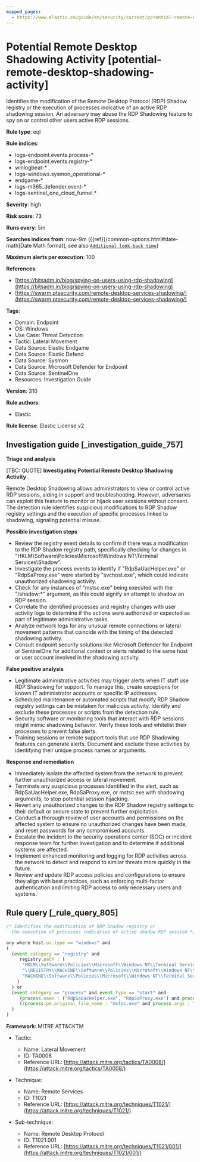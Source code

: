 ```yaml
---
mapped_pages:
  - https://www.elastic.co/guide/en/security/current/potential-remote-desktop-shadowing-activity.html
---
```


# Potential Remote Desktop Shadowing Activity [potential-remote-desktop-shadowing-activity]

Identifies the modification of the Remote Desktop Protocol (RDP) Shadow registry or the execution of processes indicative of an active RDP shadowing session. An adversary may abuse the RDP Shadowing feature to spy on or control other users active RDP sessions.

**Rule type**: eql

**Rule indices**:

* logs-endpoint.events.process-*
* logs-endpoint.events.registry-*
* winlogbeat-*
* logs-windows.sysmon_operational-*
* endgame-*
* logs-m365_defender.event-*
* logs-sentinel_one_cloud_funnel.*

**Severity**: high

**Risk score**: 73

**Runs every**: 5m

**Searches indices from**: now-9m ({{ref}}/common-options.html#date-math[Date Math format], see also [`Additional look-back time`](docs-content://solutions/security/detect-and-alert/create-detection-rule.md#rule-schedule))

**Maximum alerts per execution**: 100

**References**:

* [https://bitsadm.in/blog/spying-on-users-using-rdp-shadowing](https://bitsadm.in/blog/spying-on-users-using-rdp-shadowing)
* [https://swarm.ptsecurity.com/remote-desktop-services-shadowing/](https://swarm.ptsecurity.com/remote-desktop-services-shadowing/)

**Tags**:

* Domain: Endpoint
* OS: Windows
* Use Case: Threat Detection
* Tactic: Lateral Movement
* Data Source: Elastic Endgame
* Data Source: Elastic Defend
* Data Source: Sysmon
* Data Source: Microsoft Defender for Endpoint
* Data Source: SentinelOne
* Resources: Investigation Guide

**Version**: 310

**Rule authors**:

* Elastic

**Rule license**: Elastic License v2

## Investigation guide [_investigation_guide_757]

**Triage and analysis**

[TBC: QUOTE]
**Investigating Potential Remote Desktop Shadowing Activity**

Remote Desktop Shadowing allows administrators to view or control active RDP sessions, aiding in support and troubleshooting. However, adversaries can exploit this feature to monitor or hijack user sessions without consent. The detection rule identifies suspicious modifications to RDP Shadow registry settings and the execution of specific processes linked to shadowing, signaling potential misuse.

**Possible investigation steps**

* Review the registry event details to confirm if there was a modification to the RDP Shadow registry path, specifically checking for changes in "HKLM\Software\Policies\Microsoft\Windows NT\Terminal Services\Shadow".
* Investigate the process events to identify if "RdpSaUacHelper.exe" or "RdpSaProxy.exe" were started by "svchost.exe", which could indicate unauthorized shadowing activity.
* Check for any instances of "mstsc.exe" being executed with the "/shadow:*" argument, as this could signify an attempt to shadow an RDP session.
* Correlate the identified processes and registry changes with user activity logs to determine if the actions were authorized or expected as part of legitimate administrative tasks.
* Analyze network logs for any unusual remote connections or lateral movement patterns that coincide with the timing of the detected shadowing activity.
* Consult endpoint security solutions like Microsoft Defender for Endpoint or SentinelOne for additional context or alerts related to the same host or user account involved in the shadowing activity.

**False positive analysis**

* Legitimate administrative activities may trigger alerts when IT staff use RDP Shadowing for support. To manage this, create exceptions for known IT administrator accounts or specific IP addresses.
* Scheduled maintenance or automated scripts that modify RDP Shadow registry settings can be mistaken for malicious activity. Identify and exclude these processes or scripts from the detection rule.
* Security software or monitoring tools that interact with RDP sessions might mimic shadowing behavior. Verify these tools and whitelist their processes to prevent false alerts.
* Training sessions or remote support tools that use RDP Shadowing features can generate alerts. Document and exclude these activities by identifying their unique process names or arguments.

**Response and remediation**

* Immediately isolate the affected system from the network to prevent further unauthorized access or lateral movement.
* Terminate any suspicious processes identified in the alert, such as RdpSaUacHelper.exe, RdpSaProxy.exe, or mstsc.exe with shadowing arguments, to stop potential session hijacking.
* Revert any unauthorized changes to the RDP Shadow registry settings to their default or secure state to prevent further exploitation.
* Conduct a thorough review of user accounts and permissions on the affected system to ensure no unauthorized changes have been made, and reset passwords for any compromised accounts.
* Escalate the incident to the security operations center (SOC) or incident response team for further investigation and to determine if additional systems are affected.
* Implement enhanced monitoring and logging for RDP activities across the network to detect and respond to similar threats more quickly in the future.
* Review and update RDP access policies and configurations to ensure they align with best practices, such as enforcing multi-factor authentication and limiting RDP access to only necessary users and systems.


## Rule query [_rule_query_805]

```js
/* Identifies the modification of RDP Shadow registry or
  the execution of processes indicative of active shadow RDP session */

any where host.os.type == "windows" and
(
  (event.category == "registry" and
     registry.path : (
      "HKLM\\Software\\Policies\\Microsoft\\Windows NT\\Terminal Services\\Shadow",
      "\\REGISTRY\\MACHINE\\Software\\Policies\\Microsoft\\Windows NT\\Terminal Services\\Shadow",
      "MACHINE\\Software\\Policies\\Microsoft\\Windows NT\\Terminal Services\\Shadow"
    )
  ) or
  (event.category == "process" and event.type == "start" and
     (process.name : ("RdpSaUacHelper.exe", "RdpSaProxy.exe") and process.parent.name : "svchost.exe") or
     (?process.pe.original_file_name : "mstsc.exe" and process.args : "/shadow:*")
  )
)
```

**Framework**: MITRE ATT&CKTM

* Tactic:

    * Name: Lateral Movement
    * ID: TA0008
    * Reference URL: [https://attack.mitre.org/tactics/TA0008/](https://attack.mitre.org/tactics/TA0008/)

* Technique:

    * Name: Remote Services
    * ID: T1021
    * Reference URL: [https://attack.mitre.org/techniques/T1021/](https://attack.mitre.org/techniques/T1021/)

* Sub-technique:

    * Name: Remote Desktop Protocol
    * ID: T1021.001
    * Reference URL: [https://attack.mitre.org/techniques/T1021/001/](https://attack.mitre.org/techniques/T1021/001/)




